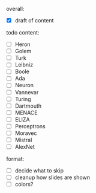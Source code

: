 overall:
- [x] draft of content

todo content:
- [ ] Heron
- [ ] Golem
- [ ] Turk
- [ ] Leibniz
- [ ] Boole
- [ ] Ada
- [ ] Neuron
- [ ] Vannevar
- [ ] Turing
- [ ] Dartmouth
- [ ] MENACE
- [ ] ELIZA
- [ ] Perceptrons
- [ ] Moravec
- [ ] Mistral
- [ ] AlexNet

format:
- [ ] decide what to skip
- [ ] cleanup how slides are shown
- [ ] colors?
